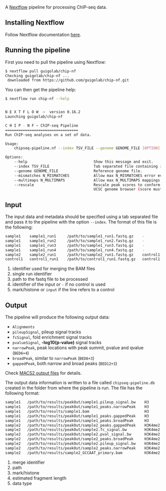 A [Nextflow](http://www.nextflow.io/) pipeline for processing ChIP-seq data.

## Installing Nextflow

Follow Nextflow documentation [here](http://www.nextflow.io/docs/latest/getstarted.html#get-started).

## Running the pipeline

First you need to pull the pipeline using Nextflow:

```bash
$ nextflow pull guigolab/chip-nf
Checking guigolab/chip-nf ...
 downloaded from https://github.com/guigolab/chip-nf.git
```

You can then get the pipeline help:

```bash
$ nextflow run chip-nf --help


N E X T F L O W  ~  version 0.16.2
Launching guigolab/chip-nf

C H I P - N F ~ ChIP-seq Pipeline
=================================
Run ChIP-seq analyses on a set of data.

Usage:
    chipseq-pipeline.nf --index TSV_FILE --genome GENOME_FILE [OPTION]...

Options:
    --help                              Show this message and exit.
    --index TSV_FILE                    Tab separated file containing information about the data.
    --genome GENOME_FILE                Reference genome file.
    --mismatches N_MISMATCHES           Allow max N_MISMATCHES error events for a read (Default: 2).
    --multimaps N_MULTIMAPS             Allow max N_MULTIMAPS mappings for a read (Default: 10).
    --rescale                           Rescale peak scores to conform to the format supported by the
                                        UCSC genome browser (score must be <1000) (Default: false).
```


## Input

The input data and metadata should be specified using a tab separated file and pass it to the pipeline with the option `--index`. The format of this file is the following:

```bash
sample1    sample1_run1     /path/to/sample1_run1.fastq.gz    -           H3
sample1    sample1_run2     /path/to/sample1_run2.fastq.gz    -           H3
sample1    sample1_run3     /path/to/sample1_run3.fastq.gz    -           H3
sample1    sample1_run4     /path/to/sample1_run4.fastq.gz    -           H3
sample2    sample2_run1     /path/to/sample2_run1.fastq.gz    control1    H3K4me2
control1   control1_run1    /path/to/control1_run1.fastq.gz   control1    input
```

1. identifier used for merging the BAM files
2. single run identifier
3. path to the fastq file to be processed
4. identifier of the input or `-` if no control is used
5. mark/histone or `input` if the line refers to a control


## Output

The pipeline will produce the following output data:

- `Alignments`
- `pileupSignal`, pileup signal tracks
- `fcSignal`,  fold enrichment signal tracks
- `pvalueSignal`, **-log10(p-value)** signal tracks
- `narrowPeak`, peak locations with peak summit, pvalue and qvalue (`BED6+4`)
- `broadPeak`, similar to `narrowPeak` (`BED6+3`)
- `gappedPeak`, both narrow and broad peaks (`BED12+3`)

Check [MACS2 output files](https://github.com/taoliu/MACS#output-files) for details.

The output data information is written to a file called `chipseq-pipeline.db` created in the folder from where the pipeline is run. The file has the following format:

```bash
sample1   /path/to/results/peakOut/sample1.pileup_signal.bw    H3         255     pileupSignal
sample1   /path/to/results/peakOut/sample1_peaks.narrowPeak    H3         255     narrowPeak
sample1   /path/to/results/sample1.bam                         H3         255     Alignments
sample1   /path/to/results/peakOut/sample1_peaks.gappedPeak    H3         255     gappedPeak
sample1   /path/to/results/peakOut/sample1_peaks.broadPeak     H3         255     broadPeak
sample2   /path/to/results/peakOut/sample2_peaks.gappedPeak    H3K4me2    200     gappedPeak
sample2   /path/to/results/peakOut/sample2.fc_signal.bw        H3K4me2    200     fcSignal
sample2   /path/to/results/peakOut/sample2.pval_signal.bw      H3K4me2    200     pvalueSignal
sample2   /path/to/results/peakOut/sample2_peaks.broadPeak     H3K4me2    200     broadPeak
sample2   /path/to/results/peakOut/sample2.pileup_signal.bw    H3K4me2    200     pileupSignal
sample2   /path/to/results/peakOut/sample2_peaks.narrowPeak    H3K4me2    200     narrowPeak
sample2   /path/to/results/sample2_GCCAAT_primary.bam          H3K4me2    200     Alignments
```

1. merge identifier
2. path
3. mark/histone
4. estimated fragment length
5. data type
